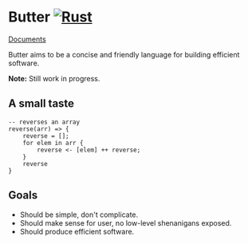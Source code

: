 # Butter [![Rust][CI status]][CI Link]

[CI Status]: https://github.com/neverRare/butter/workflows/Rust/badge.svg
[CI Link]: https://github.com/neverRare/butter/actions?query=workflow%3ARust

[Documents](doc/README.md)

Butter aims to be a concise and friendly language for building efficient software.

**Note:** Still work in progress.

## A small taste

```butter
-- reverses an array
reverse(arr) => {
    reverse = [];
    for elem in arr {
        reverse <- [elem] ++ reverse;
    }
    reverse
}
```

## Goals

- Should be simple, don't complicate.
- Should make sense for user, no low-level shenanigans exposed.
- Should produce efficient software.
